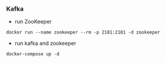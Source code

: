 ### Kafka

- run ZooKeeper

`docker run --name zookeeper --rm -p 2181:2181 -d zookeeper`

- run kafka and zookeeper

`docker-compose up -d`

